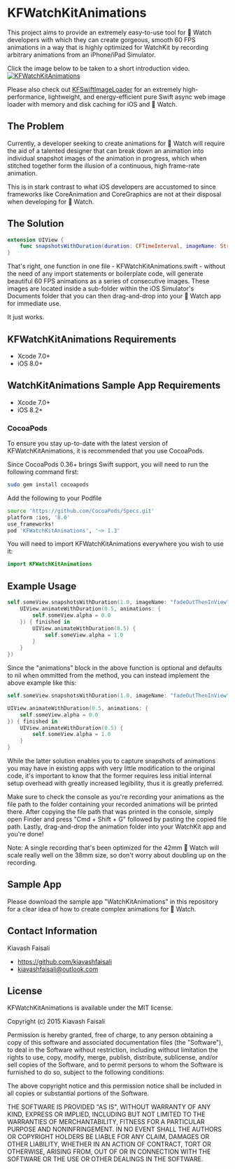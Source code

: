 # KFWatchKitAnimations

This project aims to provide an extremely easy-to-use tool for  Watch developers with which they can create gorgeous, smooth 60 FPS animations in a way that is highly optimized for WatchKit by recording arbitrary animations from an iPhone/iPad Simulator.

Click the image below to be taken to a short introduction video.
[![KFWatchKitAnimations](http://img.youtube.com/vi/tex2zZXR0M8/0.jpg)](https://www.youtube.com/watch?v=tex2zZXR0M8)

Please also check out [KFSwiftImageLoader](https://github.com/kiavashfaisali/KFSwiftImageLoader) for an extremely high-performance, lightweight, and energy-efficient pure Swift async web image loader with memory and disk caching for iOS and  Watch.

## The Problem
Currently, a developer seeking to create animations for  Watch will require the aid of a talented designer that can break down an animation into individual snapshot images of the animation in progress, which when stitched together form the illusion of a continuous, high frame-rate animation.

This is in stark contrast to what iOS developers are accustomed to since frameworks like CoreAnimation and CoreGraphics are not at their disposal when developing for  Watch.

## The Solution
``` Swift
extension UIView {
    func snapshotsWithDuration(duration: CFTimeInterval, imageName: String, animations: (() -> Void)? = nil, completion: ((finished: Bool) -> Void)? = nil)
}
```

That's right, one function in one file - KFWatchKitAnimations.swift - without the need of any import statements or boilerplate code, will generate beautiful 60 FPS animations as a series of consecutive images. These images are located inside a sub-folder within the iOS Simulator's Documents folder that you can then drag-and-drop into your  Watch app for immediate use.

It just works.

## KFWatchKitAnimations Requirements
* Xcode 7.0+
* iOS 8.0+

## WatchKitAnimations Sample App Requirements
* Xcode 7.0+
* iOS 8.2+

### CocoaPods
To ensure you stay up-to-date with the latest version of KFWatchKitAnimations, it is recommended that you use CocoaPods.

Since CocoaPods 0.36+ brings Swift support, you will need to run the following command first:
``` bash
sudo gem install cocoapods
```

Add the following to your Podfile
``` bash
source 'https://github.com/CocoaPods/Specs.git'
platform :ios, '8.0'
use_frameworks!
pod 'KFWatchKitAnimations', '~> 1.3'
```

You will need to import KFWatchKitAnimations everywhere you wish to use it:
``` swift
import KFWatchKitAnimations
```

## Example Usage
``` swift
self.someView.snapshotsWithDuration(1.0, imageName: "fadeOutThenInView", animations: {
    UIView.animateWithDuration(0.5, animations: {
        self.someView.alpha = 0.0
    }) { finished in
        UIView.animateWithDuration(0.5) {
            self.someView.alpha = 1.0
        }
    }
})
```

Since the "animations" block in the above function is optional and defaults to nil when ommitted from the method, you can instead implement the above example like this:
``` swift
self.someView.snapshotsWithDuration(1.0, imageName: "fadeOutThenInView")

UIView.animateWithDuration(0.5, animations: {
    self.someView.alpha = 0.0
}) { finished in
    UIView.animateWithDuration(0.5) {
        self.someView.alpha = 1.0
    }
}
```

While the latter solution enables you to capture snapshots of animations you may have in existing apps with very little modification to the original code, it's important to know that the former requires less initial internal setup overhead with greatly increased legibility, thus it is greatly preferred.

Make sure to check the console as you're recording your animations as the file path to the folder containing your recorded animations will be printed there.
After copying the file path that was printed in the console, simply open Finder and press "Cmd + Shift + G" followed by pasting the copied file path.
Lastly, drag-and-drop the animation folder into your WatchKit app and you're done!

Note: A single recording that's been optimized for the 42mm  Watch will scale really well on the 38mm size, so don't worry about doubling up on the recording.

## Sample App
Please download the sample app "WatchKitAnimations" in this repository for a clear idea of how to create complex animations for  Watch.

## Contact Information
Kiavash Faisali
- https://github.com/kiavashfaisali
- kiavashfaisali@outlook.com

## License
KFWatchKitAnimations is available under the MIT license.

Copyright (c) 2015 Kiavash Faisali

Permission is hereby granted, free of charge, to any person obtaining a copy
of this software and associated documentation files (the "Software"), to deal
in the Software without restriction, including without limitation the rights
to use, copy, modify, merge, publish, distribute, sublicense, and/or sell
copies of the Software, and to permit persons to whom the Software is
furnished to do so, subject to the following conditions:

The above copyright notice and this permission notice shall be included in all
copies or substantial portions of the Software.

THE SOFTWARE IS PROVIDED "AS IS", WITHOUT WARRANTY OF ANY KIND, EXPRESS OR
IMPLIED, INCLUDING BUT NOT LIMITED TO THE WARRANTIES OF MERCHANTABILITY,
FITNESS FOR A PARTICULAR PURPOSE AND NONINFRINGEMENT. IN NO EVENT SHALL THE
AUTHORS OR COPYRIGHT HOLDERS BE LIABLE FOR ANY CLAIM, DAMAGES OR OTHER
LIABILITY, WHETHER IN AN ACTION OF CONTRACT, TORT OR OTHERWISE, ARISING FROM,
OUT OF OR IN CONNECTION WITH THE SOFTWARE OR THE USE OR OTHER DEALINGS IN THE
SOFTWARE.

